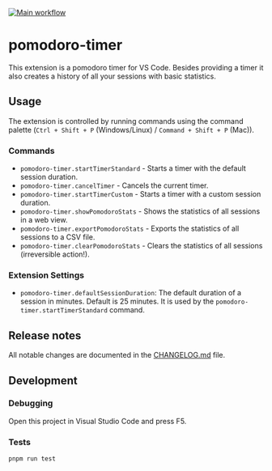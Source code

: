 [![Main workflow](https://github.com/PatrikTrefil/pomodoro-timer-vscode/actions/workflows/main.yml/badge.svg)](https://github.com/PatrikTrefil/pomodoro-timer-vscode/actions/workflows/main.yml)

# pomodoro-timer

This extension is a pomodoro timer for VS Code. Besides providing a timer it
also creates a history of all your sessions with basic statistics.

## Usage

The extension is controlled by running commands using the command palette
(`Ctrl + Shift + P` (Windows/Linux) / `Command + Shift + P` (Mac)).

### Commands

- `pomodoro-timer.startTimerStandard` - Starts a timer with the default session
  duration.
- `pomodoro-timer.cancelTimer` - Cancels the current timer.
- `pomodoro-timer.startTimerCustom` - Starts a timer with a custom session
  duration.
- `pomodoro-timer.showPomodoroStats` - Shows the statistics of all sessions in a
  web view.
- `pomodoro-timer.exportPomodoroStats` - Exports the statistics of all sessions
  to a CSV file.
- `pomodoro-timer.clearPomodoroStats` - Clears the statistics of all sessions
  (irreversible action!).

### Extension Settings

- `pomodoro-timer.defaultSessionDuration`: The default duration of a session in
  minutes. Default is 25 minutes. It is used by the
  `pomodoro-timer.startTimerStandard` command.

## Release notes

All notable changes are documented in the [CHANGELOG.md](CHANGELOG.md) file.

## Development

### Debugging

Open this project in Visual Studio Code and press F5.

### Tests

```
pnpm run test
```
